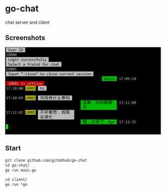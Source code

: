 # go-chat
chat server and client

## Screenshots
![file](screenshots/go-chat.png)

## Start
```
git clone github.com/gitobhub/go-chat
cd go-chat/
go run main.go
```
```
cd client/
go run *go
```
